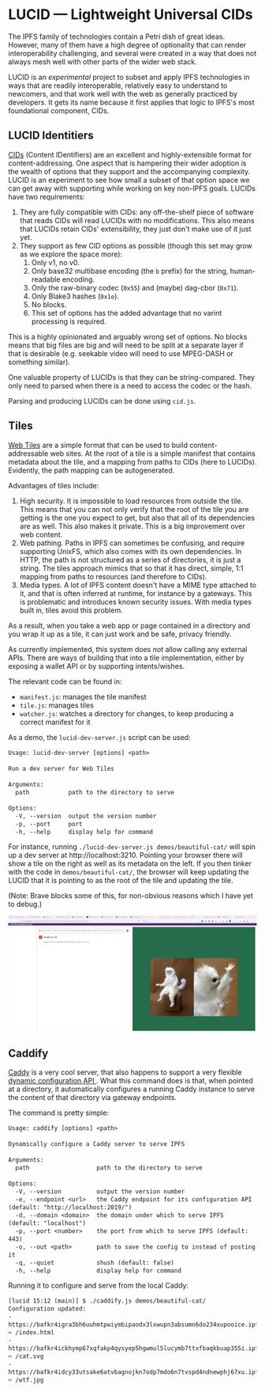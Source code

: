 
# LUCID — Lightweight Universal CIDs

The IPFS family of technologies contain a Petri dish of great ideas. However, many of them have a high
degree of optionality that can render interoperability challenging, and several were created in a way
that does not always mesh well with other parts of the wider web stack.

LUCID is an *experimental* project to subset and apply IPFS technologies in ways that are readily
interoperable, relatively easy to understand to newcomers, and that work well with the web as
generally practiced by developers. It gets its name because it first applies that logic to IPFS's
most foundational component, CIDs.

## LUCID Identitiers

[CIDs](https://github.com/multiformats/cid) (Content IDentifiers) are an excellent and highly-extensible
format for content-addressing. One aspect that is hampering their wider adoption is the wealth of 
options that they support and the accompanying complexity. LUCID is an experiment to see how small a
subset of that option space we can get away with supporting while working on key non-IPFS goals. LUCIDs
have two requirements:

1. They are fully compatible with CIDs: any off-the-shelf piece of software that reads CIDs will read
   LUCIDs with no modifications. This also means that LUCIDs retain CIDs' extensibility, they just don't
   make use of it just yet.
2. They support as few CID options as possible (though this set may grow as we explore the space more):
   1. Only v1, no v0.
   2. Only base32 multibase encoding (the `b` prefix) for the string, human-readable encoding.
   3. Only the raw-binary codec (`0x55`) and (maybe) dag-cbor (`0x71`).
   4. Only Blake3 hashes (`0x1e`).
   5. No blocks.
   6. This set of options has the added advantage that no varint processing is required.

This is a highly opinionated and arguably wrong set of options. No blocks means that big files are big 
and will need to be split at a separate layer if that is desirable (e.g. seekable video will need to
use MPEG-DASH or something similar).

One valuable property of LUCIDs is that they can be string-compared. They only need to parsed when there
is a need to access the codec or the hash.

Parsing and producing LUCIDs can be done using `cid.js`.

## Tiles

[Web Tiles](https://berjon.com/web-tiles/) are a simple format that can be used to build 
content-addressable web sites. At the root of a tile is a simple manifest that contains metadata about 
the tile, and a mapping from paths to CIDs (here to LUCIDs). Evidently, the path mapping can be
autogenerated.

Advantages of tiles include:

1. High security. It is impossible to load resources from outside the tile. This means that you can not
   only verify that the root of the tile you are getting is the one you expect to get, but also that all
   of its dependencies are as well. This also makes it private. This is a big improvement over web content.
2. Web pathing. Paths in IPFS can sometimes be confusing, and require supporting UnixFS, which also comes
   with its own dependencies. In HTTP, the path is not structured as a series of directories, it is just
   a string. The tiles approach mimics that so that it has direct, simple, 1:1 mapping from paths to 
   resources (and therefore to CIDs).
3. Media types. A lot of IPFS content doesn't have a MIME type attached to it, and that is often inferred
   at runtime, for instance by a gateways. This is problematic and introduces known security issues. With
   media types built in, tiles avoid this problem.

As a result, when you take a web app or page contained in a directory and you wrap it up as a tile, it
can just work and be safe, privacy friendly.

As currently implemented, this system does *not* allow calling any external APIs. There are ways of 
building that into a tile implementation, either by exposing a wallet API or by supporting intents/wishes.

The relevant code can be found in:

- `manifest.js`: manages the tile manifest
- `tile.js`: manages tiles
- `watcher.js`: watches a directory for changes, to keep producing a correct manifest for it

As a demo, the `lucid-dev-server.js` script can be used:

```
Usage: lucid-dev-server [options] <path>

Run a dev server for Web Tiles

Arguments:
  path           path to the directory to serve

Options:
  -V, --version  output the version number
  -p, --port     port
  -h, --help     display help for command
```

For instance, running `./lucid-dev-server.js demos/beautiful-cat/` will spin up a dev server at 
http://localhost:3210. Pointing your browser there will show a tile on the right as well as its
metadata on the left. If you then tinker with the code in `demos/beautiful-cat/`, the browser will
keep updating the LUCID that it is pointing to as the root of the tile and updating the tile.

(Note: Brave blocks some of this, for non-obvious reasons which I have yet to debug.)

![A screenshot showing what is described above](./screenshot.jpg)

## Caddify

[Caddy](https://caddyserver.com/) is a very cool server, that also happens to support a very
flexible [dynamic configuration API ](https://caddyserver.com/docs/api). What this command 
does is that, when pointed at a directory, it automatically configures a running Caddy instance
to serve the content of that directory via gateway endpoints.

The command is pretty simple:

```
Usage: caddify [options] <path>

Dynamically configure a Caddy server to serve IPFS

Arguments:
  path                   path to the directory to serve

Options:
  -V, --version          output the version number
  -e, --endpoint <url>   the Caddy endpoint for its configuration API (default: "http://localhost:2019/")
  -d, --domain <domain>  the domain under which to serve IPFS (default: "localhost")
  -p, --port <number>    the port from which to serve IPFS (default: 443)
  -o, --out <path>       path to save the config to instead of posting it
  -q, --quiet            shush (default: false)
  -h, --help             display help for command
```

Running it to configure and serve from the local Caddy:

```
[lucid 15:12 (main)] $ ./caddify.js demos/beautiful-cat/
Configuration updated:
- https://bafkr4igra3bh6uuhmtpwiymbipaodx3lxwupn3absumn6do234xupooice.ipfs.localhost/ ➯ /index.html
- https://bafkr4ickhymp67xqfakp4qysyep5hgwmul5lucymb7ttxfbaqkbuap355i.ipfs.localhost/ ➯ /cat.svg
- https://bafkr4idcy33utsake6atvbagnojkn7odp7mdo6n7tvspd4ndnewphj67xu.ipfs.localhost/ ➯ /wtf.jpg
```
